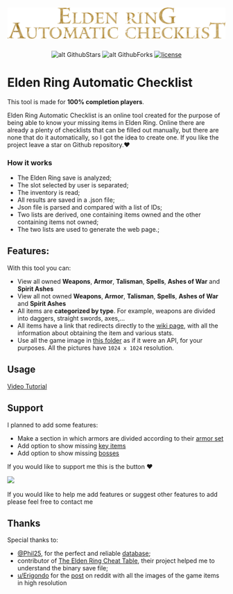 <p align="center" style="font-size: 2em; font-weight: bold;">
   <img align="center" src="./assets/img/logo.png" />
</p>
<div align="center">



![alt GithubStars](https://img.shields.io/github/stars/CyberGiant7/Elden-Ring-Automatic-Checklist.svg?style=flat) ![alt GithubForks](https://img.shields.io/github/forks/CyberGiant7/Elden-Ring-Automatic-Checklist.svg?style=flat) [![license](https://img.shields.io/badge/license-MIT-green)](https://github.com/CyberGiant7/Elden-Ring-Automatic-Checklist/blob/main/LICENSE)
</div>



# Elden Ring Automatic Checklist

This tool is made for **100% completion players**.

Elden Ring Automatic Checklist is an online tool created for the purpose of being able to know your missing items in Elden Ring.
Online there are already a plenty of checklists that can be filled out manually, but there are none that do it automatically, so I got the idea to create one.
If you like the project leave a star on Github repository.:heart:


### How it works
- The Elden Ring save is analyzed;
- The slot selected by user is separated;
- The inventory is read;
- All results are saved in a .json file; 
- Json file is parsed and compared with a list of IDs;
- Two lists are derived, one containing items owned and the other containing items not owned;
- The two lists are used to generate the web page.;


## Features:
With this tool you can:
* View all owned **Weapons**, **Armor**, **Talisman**, **Spells**, **Ashes of War** and **Spirit Ashes**
* View all not owned **Weapons**, **Armor**, **Talisman**, **Spells**, **Ashes of War** and **Spirit Ashes**
* All items are **categorized by type**. For example, weapons are divided into daggers, straight swords, axes,...
* All items have a link that redirects directly to the [wiki page](https://eldenring.wiki.fextralife.com/Elden+Ring+Wiki), with all the information about obtaining the item and various stats.
* Use all the game image in [this folder](assets/img/) as if it were an API, for your purposes. All the pictures have `1024 x 1024` resolution.


## Usage
[Video Tutorial](https://user-images.githubusercontent.com/81624394/191132915-b05f35a4-fbe2-4b9c-bc4e-fbc7c7788783.mp4)

## Support
I planned to add some features:
- Make a section in which armors are divided according to their [armor set](https://eldenring.wiki.fextralife.com/Armor)
- Add option to show missing [key items](https://eldenring.wiki.fextralife.com/Items)
- Add option to show missing [bosses](https://eldenring.wiki.fextralife.com/Bosses)

If you would like to support me this is the button :heart:

[<img src="https://raw.githubusercontent.com/aha999/DonateButtons/master/Paypal.png" data-canonical-src="https://gyazo.com/eb5c5741b6a9a16c692170a41a49c858.png" height="100" />](https://www.paypal.com/donate/?hosted_button_id=KXL9LBPK466G6)

If you would like to help me add features or suggest other features to add please feel free to contact me


## Thanks
Special thanks to:
- [@Phil25](https://github.com/Phil25), for the perfect and reliable [database](https://github.com/EldenRingDatabase/erdb);
- contributor of [The Elden Ring Cheat Table](https://github.com/inuNorii/Elden-Ring-CT-TGA), their project helped me to understand the binary save file;
- [u/Erigondo](https://www.reddit.com/user/Erigondo/) for the [post](https://www.reddit.com/r/fromsoftware/comments/tqoav1/all_game_item_images_sfx_spell_textures_elden_ring/) on reddit with all the images of the game items in high resolution
